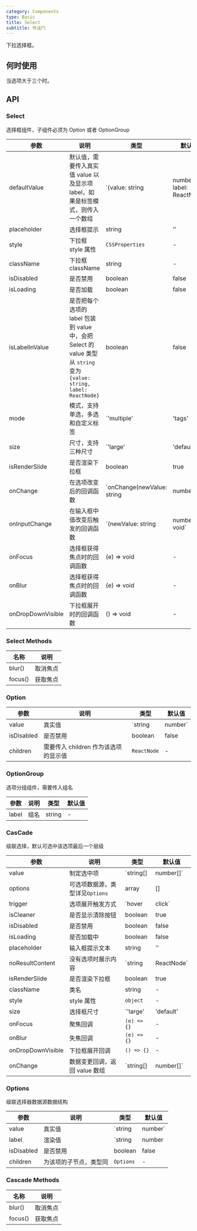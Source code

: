 ```yaml
---
category: Components
type: Basic
title: Select
subtitle: 传送门
---
```


下拉选择框。

## 何时使用

当选项大于三个时。

## API

### Select

选择框组件，子组件必须为 Option 或者 OptionGroup

| 参数              | 说明                                                                                                                  | 类型                                                          | 默认值    |
| ----------------- | --------------------------------------------------------------------------------------------------------------------- | ------------------------------------------------------------- | --------- |
| defaultValue      | 默认值，需要传入真实值 value 以及显示项 label，如果是标签模式，则传入一个数组                                         | `{value: string | number, label: ReactNode} | string[]`       | null      |
| placeholder       | 选择框提示                                                                                                            | string                                                        | ‘’        |
| style             | 下拉框 style 属性                                                                                                     | `CSSProperties`                                               | -         |
| className         | 下拉框 className                                                                                                      | string                                                        | -         |
| isDisabled        | 是否禁用                                                                                                              | boolean                                                       | false     |
| isLoading         | 是否加载                                                                                                              | boolean                                                       | false     |
| isLabelInValue    | 是否把每个选项的 label 包装到 value 中，会把 Select 的 value 类型从 `string` 变为 `{value: string, label: ReactNode}` | boolean                                                       | false     |
| mode              | 模式，支持单选，多选和自定义标签                                                                                      | `'multiple' | 'tags' | 'default'`                             | 'default' |
| size              | 尺寸，支持三种尺寸                                                                                                    | `'large' | 'default' | 'small'`                               | `default` |
| isRenderSlide     | 是否渲染下拉框                                                                                                        | boolean                                                       | true      |
| onChange          | 在选项改变后的回调函数                                                                                                | `onChange(newValue: string | number | string[] | {}) => void` | -         |
| onInputChange     | 在输入框中值改变后触发的回调函数                                                                                      | `(newValue: string | number) => void`                         | -         |
| onFocus           | 选择框获得焦点时的回调函数                                                                                            | (e) => void                                                   | -         |
| onBlur            | 选择框获得焦点时的回调函数                                                                                            | (e) => void                                                   | -         |
| onDropDownVisible | 下拉框展开时的回调函数                                                                                                | () => void                                                    | -         |

### Select Methods

| 名称    | 说明     |
| ------- | -------- |
| blur()  | 取消焦点 |
| focus() | 获取焦点 |

### Option

| 参数       | 说明                                 | 类型              | 默认值 |
| ---------- | ------------------------------------ | ----------------- | ------ |
| value      | 真实值                               | `string | number` | -      |
| isDisabled | 是否禁用                             | boolean           | false  |
| children   | 需要传入 children 作为该选项的显示值 | `ReactNode`       | -      |

### OptionGroup

选项分组组件，需要传入组名

| 参数  | 说明 | 类型   | 默认值 |
| ----- | ---- | ------ | ------ |
| label | 组名 | string | -      |

### CasCade

级联选择，默认可选中该选项最后一个层级

| 参数              | 说明                            | 类型                            | 默认值     |
| ----------------- | ------------------------------- | ------------------------------- | ---------- |
| value             | 制定选中项                      | `string[] | number[]`           | -          |
| options           | 可选项数据源，类型详见`Options` | array                           | []         |
| trigger           | 选项展开触发方式                | `hover | click`                 | 'click'    |
| isCleaner         | 是否显示清除按钮                | boolean                         | true       |
| isDisabled        | 是否禁用                        | boolean                         | false      |
| isLoading         | 是否加载中                      | boolean                         | false      |
| placeholder       | 输入框提示文本                  | string                          | ''         |
| noResultContent   | 没有选项时展示内容              | `string | ReactNode`            | '暂无数据‘ |
| isRenderSlide     | 是否渲染下拉框                  | boolean                         | true       |
| className         | 类名                            | string                          | -          |
| style             | style 属性                      | `object`                        | -          |
| size              | 选择框尺寸                      | `'large' | 'default' | 'small'` | 'default'  |
| onFocus           | 聚焦回调                        | `(e) => {}`                     | -          |
| onBlur            | 失焦回调                        | `(e) => {}`                     | -          |
| onDropDownVisible | 下拉框展开回调                  | `() => {}`                      | -          |
| onChange          | 数据变更回调，返回 value 数组   | `string[] | number[]`           | -          |

### Options

级联选择器数据源数据结构

| 参数       | 说明                   | 类型                          | 默认值 |
| ---------- | ---------------------- | ----------------------------- | ------ |
| value      | 真实值                 | `string | number`             | -      |
| label      | 渲染值                 | `string | number | ReactNode` | -      |
| isDisabled | 是否禁用               | boolean                       | false  |
| children   | 为该项的子节点，类型同 | `Options`                     | -      |

### Cascade Methods

| 名称    | 说明     |
| ------- | -------- |
| blur()  | 取消焦点 |
| focus() | 获取焦点 |
